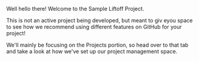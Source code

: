 Well hello there! Welcome to the Sample Liftoff Project. 

This is not an active project being developed, but meant to giv eyou space to see how we recommend using different features on GitHub for your project! 

We'll mainly be focusing on the Projects portion, so head over to that tab and take a look at how we've set up our project management space. 